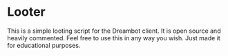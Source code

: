# Looter
This is a simple looting script for the Dreambot client. It is open source and heavily commented. Feel free to use this in any way you wish. Just made it for educational purposes.